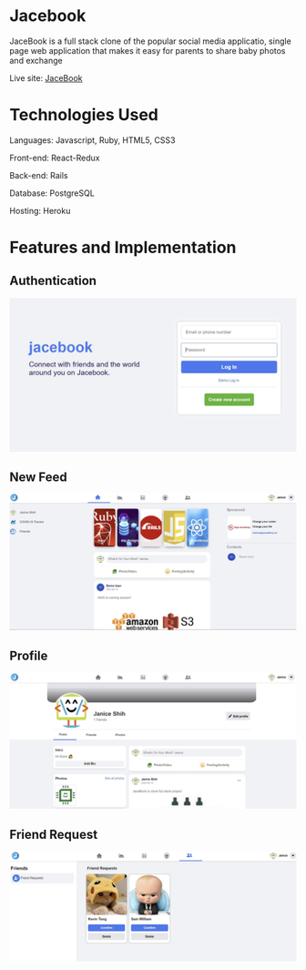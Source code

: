 # Jacebook

JaceBook is a full stack clone of the popular social media applicatio, single page web application that makes it easy for parents to share baby photos and exchange

Live site: [JaceBook](https://jacebook-app.herokuapp.com/)

# Technologies Used

Languages: Javascript, Ruby, HTML5, CSS3

Front-end: React-Redux

Back-end: Rails

Database: PostgreSQL

Hosting: Heroku

# Features and Implementation

## Authentication

![login](https://github.com/JaniceShih/JaceBook2.0/blob/main/app/assets/images/login.JPG)

## New Feed

![newFeed](https://github.com/JaniceShih/JaceBook2.0/blob/main/app/assets/images/newFeed.JPG)

## Profile

![profile](https://github.com/JaniceShih/JaceBook2.0/blob/main/app/assets/images/profile.JPG)

## Friend Request

![friendRequest](https://github.com/JaniceShih/JaceBook2.0/blob/main/app/assets/images/friendRequest.JPG)
